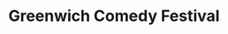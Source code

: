 ---
title: Greenwich Comedy Festival
position: 0
image: "/assets/img/og-image.png"
carousel:
- name: Josh Widdicombe
  image: "/uploads/josh-widdicombe.jpg"
  subheader: One of the most bankable talents in UK comedy — The Guardian
  is-sold-out: false
  line-up: Thursday
- name: Sara Pascoe
  image: "/uploads/sara-pascoe.jpg"
  subheader: She is a comic in her prime — The Times
  is-sold-out:
  line-up: Saturday Early
- name: Nish Kumar
  image: "/uploads/nish-kumar.jpg"
  subheader: One of the best young comedians we have — The Times
  is-sold-out: true
  line-up: Friday
- name: Jason Manford
  image: "/uploads/jason-manford-rev.jpg"
  subheader: Effortlessly entertaining — Evening Standard
  is-sold-out: false
  line-up: Sunday Late
- name: Sean Lock
  image: "/uploads/sean-lock.jpg"
  subheader: One of the finest and most original comedians around — The Independent
  is-sold-out: false
  line-up: Wednesday
featured:
- name: Rich Hall
  image: "/uploads/rich-hall.jpg"
  subheader: 
  is-sold-out: false
  line-up: Sunday Late
- name: Tim Key
  image: "/uploads/tim-key-02.jpg"
  subheader: 
  is-sold-out: false
  line-up: Saturday Late
- name: Bridget Christie
  image: "/uploads/bridget-christie.jpg"
  subheader: 
  is-sold-out: false
  line-up: Friday
- name: Reginald D Hunter
  image: "/uploads/reginald-d-hunter-rev2.jpg"
  subheader: 
  is-sold-out: false
  line-up: Saturday Mid
- name: Nina Conti
  image: "/uploads/nina-conti.jpg"
  subheader: 
  is-sold-out: 
  line-up: Saturday Early
- name: Phil Wang
  image: "/uploads/phil-wang.jpg"
  subheader: 
  is-sold-out: true
  line-up: Saturday Early
- name: David O’Doherty
  image: "/uploads/david-o-doherty-02.jpg"
  subheader: 
  is-sold-out: 
  line-up: Saturday Late
- name: Shappi Khorsandi
  image: "/uploads/shappi-khorsandi.jpg"
  subheader: 
  is-sold-out: true
  line-up: Saturday Mid
layout: home
---